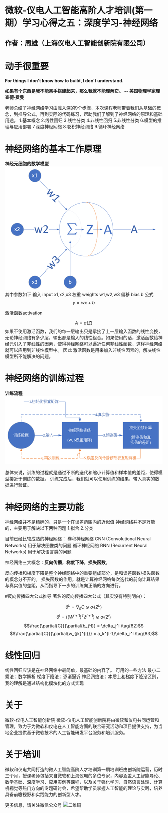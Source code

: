 # 微软-仪电人工智能高阶人才培训(第一期）学习心得之五：深度学习-神经网络
## 作者：周雄（上海仪电人工智能创新院有限公司）

# 动手很重要
**For things I don't know how to build, I don't understand.**

**如果有个东西是我不能亲手搭建起来，那么我就不能理解它。 -- 美国物理学家理查德·费曼**

老师总结了神经网络学习由浅入深的9个步骤，本次课程老师带着我们从基础的概念，到推导公式，再到实际的代码练习，帮助我们了解到了神经网络的原理和基础用途。
1.基本概念
2.线性回归
3.线性分类
4.非线性回归
5.非线性分类
6.模型的推理与应用部署
7.深度神经网络
8.卷积神经网络
9.循环神经网络

# 神经网络的基本工作原理
**神经元细胞的数学模型**
![神经元细胞的数学模型](./image/神经元细胞的数学模型.png)
其中参数如下
输入 input
	x1,x2,x3
权重 weights
	w1,w2,w3
偏移 bias
	b
公式
$$
y=wx+b
$$

激活函数activation
	
$$
A=a(Z)
$$
如果不使用激活函数，我们的每一层输出只是承接了上一层输入函数的线性变换，无论神经网络有多少层，输出都是输入的线性组合。如果使用的话，激活函数给神经元引入了非线性的因素，使得神经网络可以逼近任何非线性函数，这样神经网络就可以应用到非线性模型中。
因此
激活函数是用来加入非线性因素的，解决线性模型所不能解决的问题。

# 神经网络的训练过程
**训练流程**
![训练过程](./image/TrainFlow.png)

总体来说，训练的过程就是通过不断的迭代和缩小计算值和样本值的差距，使得模型接近于训练的数据。
训练完成后，我们就可以使用训练的结果，带入真实的数据进行验证。

# 神经网络的主要功能
神经网络并不是精确的，只是一个在误差范围内的近似值
神经网络并不是万能的，主要用于解决以下两种问题
1.拟合
2.分类

目前已经比较成熟的神经网络：
卷积神经网络 CNN (Convolutional Neural Networks)
	用于解决图像类的问题
循环神经网络 RNN (Recurrent Neural Networks)
	用于解决语言类的问题

神经网络三大概念：**反向传播**，**梯度下降**，**损失函数**。

反向传播和梯度下降是整个神经网络中的重要组成部分，是和误差函数/损失函数的概念分不开的。
损失函数的作用，就是计算神经网络每次迭代的前向计算结果与真实值的差距，从而指导下一步的训练向正确的方向进行。

#反向传播四大公式推导
著名的反向传播四大公式（其实没有特别明白）：

  $$\delta^{L} = \nabla_{a}C \odot \sigma_{'}(Z^L) \tag{80}$$
  $$\delta^{l} = ((W^{l + 1})^T\delta^{l+1})\odot\sigma_{'}(Z^l) \tag{81}$$
  $$\frac{\partial{C}}{\partial{b_j^l}} = \delta_j^l \tag{82}$$
  $$\frac{\partial{C}}{\partial{w_{jk}^{l}}} = a_k^{l-1}\delta_j^l \tag{83}$$

# 线性回归
线性回归应该是在神经网络中最简单，最基础的内容了。
可用的一些方法
最小二乘法：数学解析
梯度下降法：逐渐逼近
神经网络法：本质上和梯度下降没区别，我的理解是通过结构化模块化的方式实现

# 关于
微软-仪电人工智能创新院
微软-仪电人工智能创新院将由微软和仪电共同运营和管理，致力于为微软和仪电在人工智能方面的联合研究活动和项目提供支持，为当地企业提供基于微软技术的人工智能研发平台服务和培训服务。

# 关于培训
微软和仪电共同打造的微人工智能高阶人才培训第一期培训班由创新院运营，历时三个月，授课老师包括来自微软和上海仪电的多位专家，内容涵盖人工智能导论、数学基础、深度学习、应用实例等课程，以及关于强化学习、自然语言处理、计算机视觉等热门方向的专题研讨会，希望帮助学员掌握人工智能的理论与实践，培养具备前瞻视野和实践能力的创新型人才。

更多信息，请关注微信公众号
![二维码](./image/barcode.jpg)